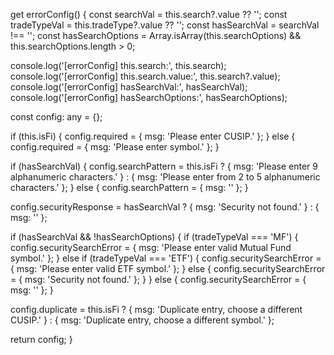 get errorConfig() {
  const searchVal = this.search?.value ?? '';
  const tradeTypeVal = this.tradeType?.value ?? '';
  const hasSearchVal = searchVal !== '';
  const hasSearchOptions = Array.isArray(this.searchOptions) && this.searchOptions.length > 0;

  console.log('[errorConfig] this.search:', this.search);
  console.log('[errorConfig] this.search.value:', this.search?.value);
  console.log('[errorConfig] hasSearchVal:', hasSearchVal);
  console.log('[errorConfig] hasSearchOptions:', hasSearchOptions);

  const config: any = {};

  if (this.isFi) {
    config.required = { msg: 'Please enter CUSIP.' };
  } else {
    config.required = { msg: 'Please enter symbol.' };
  }

  if (hasSearchVal) {
    config.searchPattern = this.isFi
      ? { msg: 'Please enter 9 alphanumeric characters.' }
      : { msg: 'Please enter from 2 to 5 alphanumeric characters.' };
  } else {
    config.searchPattern = { msg: '' };
  }

  config.securityResponse = hasSearchVal ? { msg: 'Security not found.' } : { msg: '' };

  if (hasSearchVal && !hasSearchOptions) {
    if (tradeTypeVal === 'MF') {
      config.securitySearchError = { msg: 'Please enter valid Mutual Fund symbol.' };
    } else if (tradeTypeVal === 'ETF') {
      config.securitySearchError = { msg: 'Please enter valid ETF symbol.' };
    } else {
      config.securitySearchError = { msg: 'Security not found.' };
    }
  } else {
    config.securitySearchError = { msg: '' };
  }

  config.duplicate = this.isFi
    ? { msg: 'Duplicate entry, choose a different CUSIP.' }
    : { msg: 'Duplicate entry, choose a different symbol.' };

  return config;
}